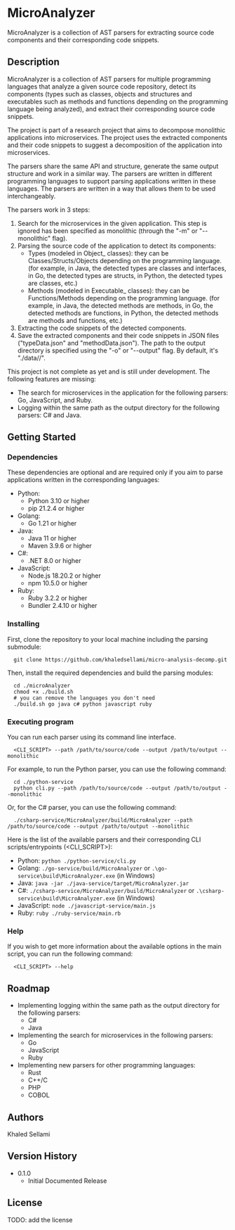 # MicroAnalyzer

MicroAnalyzer is a collection of AST parsers for extracting source code components and their corresponding code snippets.

## Description

MicroAnalyzer is a collection of AST parsers for multiple programming languages that analyze a given source code repository, detect its components (types such as classes, objects and structures and executables such as methods and functions depending on the programming language being analyzed), and extract their corresponding source code snippets.

The project is part of a research project that aims to decompose monolithic applications into microservices. The project uses the extracted components and their code snippets to suggest a decomposition of the application into microservices.

The parsers share the same API and structure, generate the same output structure and work in a similar way. The parsers are written in different programming languages to support parsing applications written in these languages. The parsers are written in a way that allows them to be used interchangeably.

The parsers work in 3 steps:
1. Search for the microservices in the given application. This step is ignored has been specified as monolithic (through the "-m" or "--monolithic" flag). 
2. Parsing the source code of the application to detect its components:
    - Types (modeled in Object_ classes): they can be Classes/Structs/Objects depending on the programming language. (for example, in Java, the detected types are classes and interfaces, in Go, the detected types are structs, in Python, the detected types are classes, etc.)
    - Methods (modeled in Executable_ classes): they can be Functions/Methods depending on the programming language. (for example, in Java, the detected methods are methods, in Go, the detected methods are functions, in Python, the detected methods are methods and functions, etc.) 
3. Extracting the code snippets of the detected components.
4. Save the extracted components and their code snippets in JSON files ("typeData.json" and "methodData.json"). The path to the output directory is specified using the "-o" or "--output" flag. By default, it's "./data/<programming language name>/<application name>".

This project is not complete as yet and is still under development. The following features are missing:
- The search for microservices in the application for the following parsers: Go, JavaScript, and Ruby.
- Logging within the same path as the output directory for the following parsers: C# and Java.

## Getting Started

### Dependencies

These dependencies are optional and are required only if you aim to parse applications written in the corresponding languages:
* Python:
  * Python 3.10 or higher
  * pip 21.2.4 or higher
* Golang:
  * Go 1.21 or higher
* Java:
  * Java 11 or higher
  * Maven 3.9.6 or higher
* C#:
  * .NET 8.0 or higher
* JavaScript:
  * Node.js 18.20.2 or higher
  * npm 10.5.0 or higher
* Ruby:
  * Ruby 3.2.2 or higher
  * Bundler 2.4.10 or higher


### Installing

First, clone the repository to your local machine including the parsing submodule:
```
  git clone https://github.com/khaledsellami/micro-analysis-decomp.git
```
Then, install the required dependencies and build the parsing modules:
```
  cd ./microAnalyzer
  chmod +x ./build.sh
  # you can remove the languages you don't need
  ./build.sh go java c# python javascript ruby
```

### Executing program

You can run each parser using its command line interface.
```
  <CLI_SCRIPT> --path /path/to/source/code --output /path/to/output --monolithic
```

For example, to run the Python parser, you can use the following command:
```
  cd ./python-service
  python cli.py --path /path/to/source/code --output /path/to/output --monolithic
```

Or, for the C# parser, you can use the following command:
```
  ./csharp-service/MicroAnalyzer/build/MicroAnalyzer --path /path/to/source/code --output /path/to/output --monolithic
```

Here is the list of the available parsers and their corresponding CLI scripts/entrypoints (<CLI_SCRIPT>):
* Python: `python ./python-service/cli.py`
* Golang: `./go-service/build/MicroAnalyzer` or `.\go-service\build\MicroAnalyzer.exe` (in Windows)
* Java: `java -jar ./java-service/target/MicroAnalyzer.jar`
* C#: `./csharp-service/MicroAnalyzer/build/MicroAnalyzer` or `.\csharp-service\build\MicroAnalyzer.exe` (in Windows)
* JavaScript: `node ./javascript-service/main.js`
* Ruby: `ruby ./ruby-service/main.rb`

### Help

If you wish to get more information about the available options in the main script, you can run the following command:
```
  <CLI_SCRIPT> --help
```

## Roadmap
* Implementing logging within the same path as the output directory for the following parsers:
  * C#
  * Java
* Implementing the search for microservices in the following parsers:
  * Go
  * JavaScript
  * Ruby
* Implementing new parsers for other programming languages:
  * Rust
  * C++/C
  * PHP
  * COBOL

## Authors

Khaled Sellami

## Version History

* 0.1.0
    * Initial Documented Release

## License

TODO: add the license
